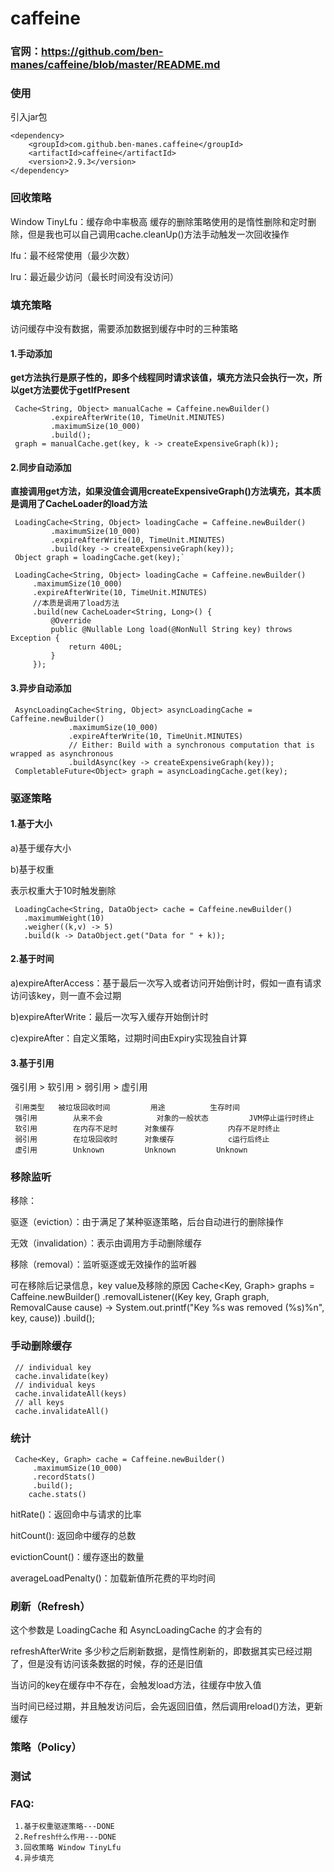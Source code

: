 
# caffeine
    
### 官网：https://github.com/ben-manes/caffeine/blob/master/README.md

### 使用
引入jar包

    <dependency>
        <groupId>com.github.ben-manes.caffeine</groupId>
        <artifactId>caffeine</artifactId>
        <version>2.9.3</version>
    </dependency>

### 回收策略
 Window TinyLfu：缓存命中率极高
			缓存的删除策略使用的是惰性删除和定时删除，但是我也可以自己调用cache.cleanUp()方法手动触发一次回收操作

 lfu：最不经常使用（最少次数）

 lru：最近最少访问（最长时间没有没访问）

### 填充策略
 访问缓存中没有数据，需要添加数据到缓存中时的三种策略

#### 1.手动添加
 **get方法执行是原子性的，即多个线程同时请求该值，填充方法只会执行一次，所以get方法要优于getIfPresent**

	 Cache<String, Object> manualCache = Caffeine.newBuilder()
	         .expireAfterWrite(10, TimeUnit.MINUTES)
	         .maximumSize(10_000)
	         .build();
	 graph = manualCache.get(key, k -> createExpensiveGraph(k));

#### 2.同步自动添加
 **直接调用get方法，如果没值会调用createExpensiveGraph()方法填充，其本质是调用了CacheLoader的load方法**

     LoadingCache<String, Object> loadingCache = Caffeine.newBuilder()
	         .maximumSize(10_000)
	         .expireAfterWrite(10, TimeUnit.MINUTES)
	         .build(key -> createExpensiveGraph(key));
	 Object graph = loadingCache.get(key);`

     LoadingCache<String, Object> loadingCache = Caffeine.newBuilder()
         .maximumSize(10_000)
         .expireAfterWrite(10, TimeUnit.MINUTES)
         //本质是调用了load方法
         .build(new CacheLoader<String, Long>() {
             @Override
             public @Nullable Long load(@NonNull String key) throws Exception {
                 return 400L;
             }
         });

#### 3.异步自动添加

	 AsyncLoadingCache<String, Object> asyncLoadingCache = Caffeine.newBuilder()
	             .maximumSize(10_000)
	             .expireAfterWrite(10, TimeUnit.MINUTES)
	             // Either: Build with a synchronous computation that is wrapped as asynchronous
	             .buildAsync(key -> createExpensiveGraph(key));
	 CompletableFuture<Object> graph = asyncLoadingCache.get(key);

### 驱逐策略
#### 1.基于大小
 a)基于缓存大小

 b)基于权重

 表示权重大于10时触发删除

	 LoadingCache<String, DataObject> cache = Caffeine.newBuilder()
	   .maximumWeight(10)
	   .weigher((k,v) -> 5)
	   .build(k -> DataObject.get("Data for " + k));

#### 2.基于时间
 a)expireAfterAccess：基于最后一次写入或者访问开始倒计时，假如一直有请求访问该key，则一直不会过期

 b)expireAfterWrite：最后一次写入缓存开始倒计时

 c)expireAfter：自定义策略，过期时间由Expiry实现独自计算

#### 3.基于引用
 强引用 > 软引用 > 弱引用 > 虚引用

	 引用类型	被垃圾回收时间	        用途			生存时间
	 强引用		从来不会			对象的一般状态	        JVM停止运行时终止
	 软引用		在内存不足时		对象缓存			内存不足时终止
	 弱引用		在垃圾回收时		对象缓存			c运行后终止
	 虚引用		Unknown			Unknown			Unknown

### 移除监听
 移除：

 驱逐（eviction）：由于满足了某种驱逐策略，后台自动进行的删除操作

 无效（invalidation）：表示由调用方手动删除缓存

 移除（removal）：监听驱逐或无效操作的监听器

 可在移除后记录信息，key value及移除的原因
		Cache<Key, Graph> graphs = Caffeine.newBuilder()
		    .removalListener((Key key, Graph graph, RemovalCause cause) ->
		        System.out.printf("Key %s was removed (%s)%n", key, cause))
		    .build();

### 手动删除缓存

	 // individual key
	 cache.invalidate(key)
	 // individual keys
	 cache.invalidateAll(keys)
	 // all keys
	 cache.invalidateAll()

### 统计
	 Cache<Key, Graph> cache = Caffeine.newBuilder()
	     .maximumSize(10_000)
	     .recordStats()
	     .build();
	    cache.stats() 

 hitRate()：返回命中与请求的比率

 hitCount(): 返回命中缓存的总数

 evictionCount()：缓存逐出的数量

 averageLoadPenalty()：加载新值所花费的平均时间


### 刷新（Refresh）
 这个参数是 LoadingCache 和 AsyncLoadingCache 的才会有的

 refreshAfterWrite 多少秒之后刷新数据，是惰性刷新的，即数据其实已经过期了，但是没有访问该条数据的时候，存的还是旧值

 当访问的key在缓存中不存在，会触发load方法，往缓存中放入值

 当时间已经过期，并且触发访问后，会先返回旧值，然后调用reload()方法，更新缓存


### 策略（Policy）

### 测试

### FAQ:
	 1.基于权重驱逐策略---DONE
	 2.Refresh什么作用---DONE
	 3.回收策略 Window TinyLfu
	 4.异步填充













